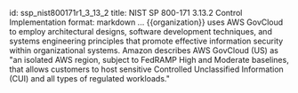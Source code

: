 id: ssp_nist800171r1_3_13_2
title: NIST SP 800-171 3.13.2 Control Implementation
format: markdown
...
{{organization}} uses AWS GovCloud to employ architectural designs, software development techniques, and systems engineering principles that promote effective information security within organizational systems. Amazon describes AWS GovCloud (US) as "an isolated AWS region, subject to FedRAMP High and Moderate baselines, that allows customers to host sensitive Controlled Unclassified Information (CUI) and all types of regulated workloads."

